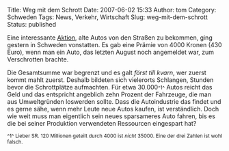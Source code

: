 Title: Weg mit dem Schrott
Date: 2007-06-02 15:33
Author: tom
Category: Schweden
Tags: News, Verkehr, Wirtschaft
Slug: weg-mit-dem-schrott
Status: published

Eine interessante
[Aktion](http://www.sr.se/cgi-bin/ekot/artikel.asp?Artikel=1401659),
alte Autos von den Straßen zu bekommen, ging gestern in Schweden
vonstatten. Es gab eine Prämie von 4000 Kronen (430 Euro), wenn man ein
Auto, das letzten August noch angemeldet war, zum Verschrotten brachte.

Die Gesamtsumme war begrenzt und es galt *först till kvarn*, wer zuerst
kommt mahlt zuerst. Deshalb bildeten sich vielerorts Schlangen, Stunden
bevor die Schrottplätze aufmachten. Für etwa 30.000<small>^1^</small>
Autos reicht das Geld und das entspricht angeblich zehn Prozent der
Fahrzeuge, die man aus Umweltgründen loswerden sollte. Dass die
Autoindustrie das findet und es gerne sähe, wenn mehr Leute neue Autos
kaufen, ist verständlich. Doch wie weit muss man eigentlich sein neues
sparsameres Auto fahren, bis es die bei seiner Produktion verwendeten
Ressourcen eingespart hat?

<small>^1^ Lieber SR. 120 Millionen geteilt durch 4000 ist *nicht*
35000. Eine der drei Zahlen ist wohl falsch.</small>

